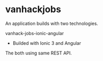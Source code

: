 # vanhackjobs
An application builds with two technologies.

vanhack-jobs-ionic-angular
- Builded with Ionic 3 and Angular

The both using same REST API.
